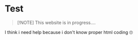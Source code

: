 # Test
>  [!NOTE]
> This website is in progress....

I think i need help because i don't know proper html coding 🙄

